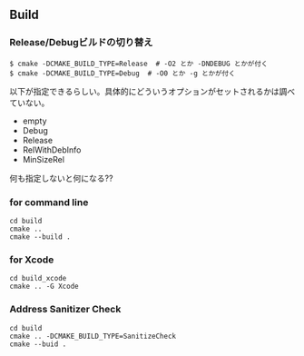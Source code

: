 ## Build

### Release/Debugビルドの切り替え

```
$ cmake -DCMAKE_BUILD_TYPE=Release  # -O2 とか -DNDEBUG とかが付く
$ cmake -DCMAKE_BUILD_TYPE=Debug  # -O0 とか -g とかが付く
```


以下が指定できるらしい。具体的にどういうオプションがセットされるかは調べていない。
* empty
* Debug
* Release
* RelWithDebInfo
* MinSizeRel

何も指定しないと何になる??


### for command line
```
cd build
cmake ..
cmake --build .
```

### for Xcode 
```
cd build_xcode
cmake .. -G Xcode
```

### Address Sanitizer Check
```
cd build
cmake .. -DCMAKE_BUILD_TYPE=SanitizeCheck
cmake --buid .
```
